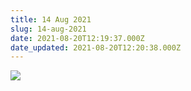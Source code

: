 ```yaml
---
title: 14 Aug 2021
slug: 14-aug-2021
date: 2021-08-20T12:19:37.000Z
date_updated: 2021-08-20T12:20:38.000Z
---
```


![](https://storage.traist.co.uk/joeinn.es/content/images/2021/08/image.png)
